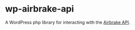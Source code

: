 # wp-airbrake-api
A WordPress php library for interacting with the [Airbrake API](https://airbrake.io/docs/api/).
